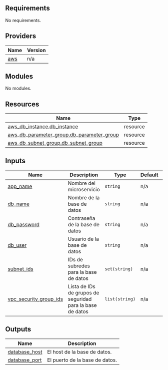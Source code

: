 ## Requirements

No requirements.

## Providers

| Name | Version |
|------|---------|
| <a name="provider_aws"></a> [aws](#provider\_aws) | n/a |

## Modules

No modules.

## Resources

| Name | Type |
|------|------|
| [aws_db_instance.db_instance](https://registry.terraform.io/providers/hashicorp/aws/latest/docs/resources/db_instance) | resource |
| [aws_db_parameter_group.db_parameter_group](https://registry.terraform.io/providers/hashicorp/aws/latest/docs/resources/db_parameter_group) | resource |
| [aws_db_subnet_group.db_subnet_group](https://registry.terraform.io/providers/hashicorp/aws/latest/docs/resources/db_subnet_group) | resource |

## Inputs

| Name | Description | Type | Default | Required |
|------|-------------|------|---------|:--------:|
| <a name="input_app_name"></a> [app\_name](#input\_app\_name) | Nombre del microservicio | `string` | n/a | yes |
| <a name="input_db_name"></a> [db\_name](#input\_db\_name) | Nombre de la base de datos | `string` | n/a | yes |
| <a name="input_db_password"></a> [db\_password](#input\_db\_password) | Contraseña de la base de datos | `string` | n/a | yes |
| <a name="input_db_user"></a> [db\_user](#input\_db\_user) | Usuario de la base de datos | `string` | n/a | yes |
| <a name="input_subnet_ids"></a> [subnet\_ids](#input\_subnet\_ids) | IDs de subredes para la base de datos | `set(string)` | n/a | yes |
| <a name="input_vpc_security_group_ids"></a> [vpc\_security\_group\_ids](#input\_vpc\_security\_group\_ids) | Lista de IDs de grupos de seguridad para la base de datos | `list(string)` | n/a | yes |

## Outputs

| Name | Description |
|------|-------------|
| <a name="output_database_host"></a> [database\_host](#output\_database\_host) | El host de la base de datos. |
| <a name="output_database_port"></a> [database\_port](#output\_database\_port) | El puerto de la base de datos. |

